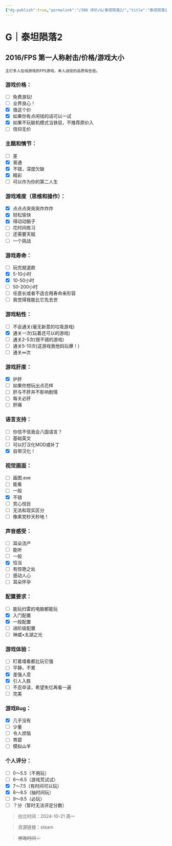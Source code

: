```yaml
---
{"dg-publish":true,"permalink":"/300 评价/G/泰坦陨落2/","title":"泰坦陨落2","tags":["G"],"created":"2024-10-21T19:22:27.577+08:00","updated":"2024-10-21T19:29:03.999+08:00"}
---
```


# G｜泰坦陨落2
## 2016/FPS 第一人称射击/价格/游戏大小
	主打多人在线游戏的FPS游戏，单人战役的品质有些低。
### 游戏价格：
- [ ] 免费游玩!
- [ ] 业界良心！
- [x] 值这个价
- [x] 如果你有点闲钱的话可以一试
- [x] 如果不玩联机模式当铁驭，不推荐原价入
- [ ] 信仰无价
### 主题和情节：
- [ ] 差
- [x] 普通
- [x] 不错，深度欠缺
- [x] 精彩
- [ ] 可以作为你的第二人生
### 游戏难度（思维和操作）：
- [x] 点点点突突突炸炸炸
- [x] 轻松愉快
- [x] 得动动脑子
- [ ] 花时间练习
- [ ] 还需要天赋
- [ ] 一个挑战
### 游戏寿命：
- [ ] 玩完就退款
- [x] 5-10小时
- [x] 10-50小时
- [ ] 50-200小时
- [ ] 任意长或者不适合用寿命来形容
- [ ] 我觉得我能比它先去世
### 游戏粘性：
- [ ] 不会通关(毫无新意的垃圾游戏)
- [x] 通关一次(玩着还可以的游戏)
- [ ] 通关2-5次(很不错的游戏)
- [ ] 通关5-10次(这游戏我他妈玩爆！)
- [ ] 通关∞次
### 游戏肝度：
- [x] 护肝
- [ ] 如果你想玩出点花样
- [ ] 肝与不肝并不影响剧情
- [ ] 每关必肝
- [ ] 肝痛
### 语言支持：
- [ ] 你信不信我会八国语言？
- [ ] 基础英文
- [ ] 可以打汉化MOD或补丁
- [x] 自带汉化！
### 视觉画面：
- [ ] 画图.exe
- [ ] 能看
- [ ] 一般
- [x] 不错
- [ ] 赏心悦目
- [ ] 无法和现实区分
- [ ] 像素党秒天秒地！
### 声音感受：
- [ ] 耳朵流产
- [ ] 能听
- [ ] 一般
- [x] 恰当
- [ ] 有惊艳之处
- [ ] 感动人心
- [ ] 耳朵怀孕
### 配置要求：
- [ ] 能玩扫雷的电脑都能玩
- [x] 入门配置
- [x] 一般配置
- [ ] 进阶级配置
- [ ] 神威•太湖之光
### 游戏体验：
- [ ] 盯着墙看都比玩它强
- [ ] 平静，不累
- [x] 差强人意
- [x] 引人入胜
- [ ] 不忍卒读，希望失忆再看一遍
- [ ] 完美
### 游戏Bug：
- [x] 几乎没有
- [ ] 少量
- [ ] 令人烦恼
- [ ] 育碧
- [ ] 模拟山羊
### 个人评分：
- [ ] 0～5.5（不用玩）
- [ ] 6～6.5（游戏荒试试）
- [x] 7～7.5（有时间可以玩）
- [x] 8～8.5（抽时间玩）
- [ ] 9～9.5（必玩）
- [ ]  ？分（暂时无法评定分数）

>创立时间：2024-10-21 周一

>资源链接：steam

>~~修改时间：~~



